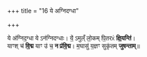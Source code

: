 +++
title = "16 ये अग्निदग्धा"

+++

ये अ॑ग्निद॒ग्धा ये ऽन॑ग्निदग्धाः। ये॒॑ ऽमुल्ँ लो॒कम् पि॒तरᳵ॑ **क्षि॒यन्ति॑**।  
याꣳश् च॑ **वि॒द्म** याꣳ उ॑ च॒ **न प्र॑वि॒द्म**। म॒घासु॑ य॒ज्ञꣳ सुकृ॑तम् **जुषन्ताम्**॥  
